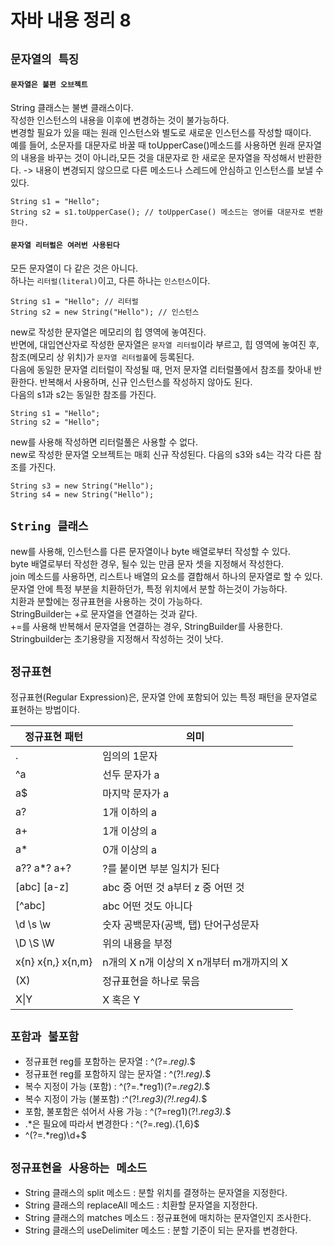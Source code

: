 # 자바 내용 정리 8

## `문자열의 특징`
#### `문자열은 불편 오브젝트`
String 클래스는 불변 클래스이다.  
작성한 인스턴스의 내용을 이후에 변경하는 것이 불가능하다.  
변경할 필요가 있을 때는 원래 인스턴스와 별도로 새로운 인스턴스를 작성할 때이다.  
예를 들어, 소문자를 대문자로 바꿀 때 toUpperCase()메소드를 사용하면 원래 문자열의 내용을 바꾸는 것이 아니라,모든 것을 대문자로 한 새로운 문자열을 작성해서 반환한다. 
-> 내용이 변경되지 않으므로 다른 메소드나 스레드에 안심하고 인스턴스를 보낼 수 있다.

~~~
String s1 = "Hello";
String s2 = s1.toUpperCase(); // toUpperCase() 메소드는 영어를 대문자로 변환한다.
~~~

#### `문자열 리터럴은 여러번 사용된다`
모든 문자열이 다 같은 것은 아니다.  
하나는 `리터럴(literal)`이고, 다른 하나는 `인스턴스`이다.  

~~~
String s1 = "Hello"; // 리터럴
String s2 = new String("Hello"); // 인스턴스
~~~

new로 작성한 문자열은 메모리의 힙 영역에 놓여진다.  
반면에, 대입연산자로 작성한 문자열은 `문자열 리터럴`이라 부르고, 힙 영역에 놓여진 후, 참조(메모리 상 위치)가 `문자열 리터럴풀`에 등록된다.  
다음에 동일한 문자열 리터럴이 작성될 때, 먼저 문자열 리터럴풀에서 참조를 찾아내 반환한다. 반복해서 사용하며, 신규 인스턴스를 작성하지 않아도 된다.    
다음의 s1과 s2는 동일한 참조를 가진다.

~~~
String s1 = "Hello";
String s2 = "Hello";
~~~

new를 사용해 작성하면 리터럴풀은 사용할 수 없다.  
new로 작성한 문자열 오브젝트는 매회 신규 작성된다.
다음의 s3와 s4는 각각 다른 참조를 가진다.

~~~
String s3 = new String("Hello");
String s4 = new String("Hello");
~~~

## `String 클래스`
new를 사용해, 인스턴스를 다른 문자열이나 byte 배열로부터 작성할 수 있다.  
byte 배열로부터 작성한 경우, 될수 있는 만큼 문자 셋을 지정해서 작성한다.  
join 메소드를 사용하면, 리스트나 배열의 요소를 결합해서 하나의 문자열로 할 수 있다.  
문자열 안에 특정 부분을 치환하던가, 특정 위치에서 분할 하는것이 가능하다.  
치환과 분할에는 정규표현을 사용하는 것이 가능하다.  
StringBuilder는 +로 문자열을 연결하는 것과 같다.   
+=를 사용해 반복해서 문자열을 연결하는 경우, StringBuilder를 사용한다.  
Stringbuilder는 초기용량을 지정해서 작성하는 것이 낫다.  

## `정규표현`
정규표현(Regular Expression)은, 문자열 안에 포함되어 있는 특정 패턴을 문자열로 표현하는 방법이다. 

|정규표현 패턴        | 의미                                  |
|------------------|-------------------------------------|
|.                 | 임의의 1문자                           |
|^a                | 선두 문자가 a                          |
|a$                | 마지막 문자가 a                         |
|a?                | 1개 이하의 a                           |
|a+                | 1개 이상의 a                           |
|a*                | 0개 이상의 a                           |
|a?? a*? a+?       | ?를 붙이면 부분 일치가 된다                |
|[abc] [a-z]       | abc 중 어떤 것  a부터 z 중 어떤 것        |
|[^abc]            | abc 어떤 것도 아니다                    |
|\d \s \w          | 숫자  공백문자(공백, 탭)  단어구성문자       |
|\D \S \W          | 위의 내용을 부정                        |
|x{n} x{n,} x{n,m} | n개의 X  n개 이상의 X  n개부터 m개까지의 X |
|(X)               | 정규표현을 하나로 묶음                    |
|X\|Y              | X 혹은 Y                             |


## `포함과 불포함`
* 정규표현 reg를 포함하는 문자열 : ^(?=.*reg).*$ 
* 정규표현 reg를 포함하지 않는 문자열 : ^(?!.*reg).*$
* 복수 지정이 가능 (포함) : ^(?=.*reg1)(?=.*reg2).*$
* 복수 지정이 가능 (불포함) :^(?!.*reg3)(?!.reg4).*$
* 포함, 불포함은 섞어서 사용 가능 : ^(?=reg1)(?!.*reg3).*$
* .*은 필요에 따라서 변경한다 : ^(?=.reg).{1,6}$  
* ^(?=.*reg)\d+$


## `정규표현을 사용하는 메소드`
* String 클래스의 split 메소드 : 분할 위치를 결졍하는 문자열을 지정한다. 
* String 클래스의 replaceAll 메소드 : 치환할 문자열을 지정한다.
* String 클래스의 matches 메소드 : 정규표현에 매치하는 문자열인지 조사한다.
* String 클래스의 useDelimiter 메소드 : 분할 기준이 되는 문자를 변경한다.  